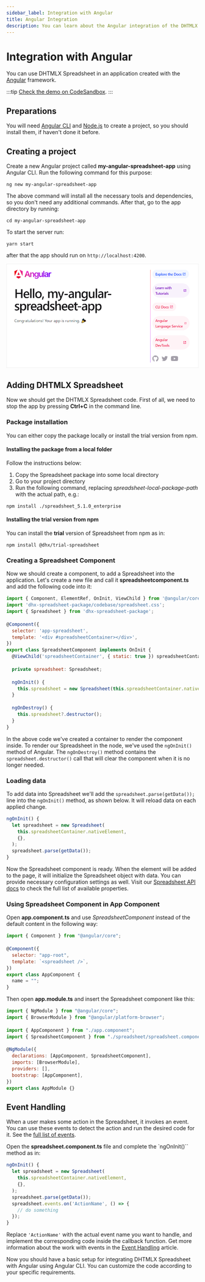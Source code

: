 ```yaml
---
sidebar_label: Integration with Angular
title: Angular Integration
description: You can learn about the Angular integration of the DHTMLX JavaScript Spreadsheet library in the documentation. Browse developer guides and API reference, try out code examples and live demos, and download a free 30-day evaluation version of DHTMLX Spreadsheet.
---
```


# Integration with Angular

You can use DHTMLX Spreadsheet in an application created with the [Angular](https://angular.io/) framework. 

:::tip 
[Check the demo on CodeSandbox](https://codesandbox.io/p/devbox/dhtmlx-spreadsheet-angular-7xnzr9).
:::

## Preparations

You will need [Angular CLI](https://angular.io/cli) and [Node.js](https://nodejs.org/en/) to create a project, so you should install them, if haven't done it before.

## Creating a project

Create a new Angular project called **my-angular-spreadsheet-app** using Angular CLI. Run the following command for this purpose:

~~~
ng new my-angular-spreadsheet-app
~~~

The above command will install all the necessary tools and dependencies, so you don't need any additional commands. After that, go to the app directory by running: 

~~~
cd my-angular-spreadsheet-app
~~~

To start the server run: 

~~~
yarn start
~~~

after that the app should run on `http://localhost:4200`.

![Angular app running](assets/integrations/angular_app_run.png) 


## Adding DHTMLX Spreadsheet

Now we should get the DHTMLX Spreadsheet code. First of all, we need to stop the app by pressing **Ctrl+C** in the command line.

### Package installation

You can either copy the package locally or install the trial version from npm.

#### Installing the package from a local folder

Follow the instructions below:

1. Copy the Spreadsheet package into some local directory
2. Go to your project directory
3. Run the following command, replacing *spreadsheet-local-package-path* with the actual path, e.g.:

~~~
npm install ./spreadsheet_5.1.0_enterprise
~~~

#### Installing the trial version from npm

You can install the **trial** version of Spreadsheet from npm as in:

~~~
npm install @dhx/trial-spreadsheet
~~~

### Creating a Spreadsheet Component

Now we should create a component, to add a Spreadsheet into the application. Let's create a new file and call it **spreadsheetcomponent.ts** and add the following code into it:

~~~js title="spreadsheetcomponent.ts"
import { Component, ElementRef, OnInit, ViewChild } from '@angular/core';
import 'dhx-spreadsheet-package/codebase/spreadsheet.css';
import { Spreadsheet } from 'dhx-spreadsheet-package';

@Component({
  selector: 'app-spreadsheet',
  template: '<div #spreadsheetContainer></div>',
})
export class SpreadsheetComponent implements OnInit {
  @ViewChild('spreadsheetContainer', { static: true }) spreadsheetContainer!: ElementRef;

  private spreadsheet: Spreadsheet;

  ngOnInit() {
    this.spreadsheet = new Spreadsheet(this.spreadsheetContainer.nativeElement);
  }

  ngOnDestroy() {
    this.spreadsheet?.destructor();
  }
}
~~~

In the above code we've created a container to render the component inside. To render our Spreadsheet in the node, we've used the `ngOnInit()` method of Angular. The `ngOnDestroy()` method contains the `spreadsheet.destructor()` call that will clear the component when it is no longer needed.

### Loading data

To add data into Spreadsheet we'll add the `spreadsheet.parse(getData());` line into the `ngOnInit()` method, as shown below. It will reload data on each applied change.

~~~js title="spreadsheetcomponent.ts"
ngOnInit() {
  let spreadsheet = new Spreadsheet(
    this.spreadsheetContainer.nativeElement,
    {},
  );
  spreadsheet.parse(getData());
}
~~~

Now the Spreadsheet component is ready. When the element will be added to the page, it will initialize the Spreadsheet object with data. You can provide necessary configuration settings as well. Visit our [Spreadsheet API docs](spreadsheet/api/overview/properties_overview.md) to check the full list of available properties.

### Using Spreadsheet Component in App Component

Open **app.component.ts** and use *SpreadsheetComponent* instead of the default content in the following way:

~~~js title="app.component.ts"
import { Component } from "@angular/core";

@Component({
  selector: "app-root",
  template: `<spreadsheet />`,
})
export class AppComponent {
  name = "";
}
~~~

Then open **app.module.ts** and insert the Spreadsheet component like this:

~~~js title="app.module.ts"
import { NgModule } from "@angular/core";
import { BrowserModule } from "@angular/platform-browser";

import { AppComponent } from "./app.component";
import { SpreadsheetComponent } from "./spreadsheet/spreadsheet.component";

@NgModule({
  declarations: [AppComponent, SpreadsheetComponent],
  imports: [BrowserModule],
  providers: [],
  bootstrap: [AppComponent],
})
export class AppModule {}
~~~

## Event Handling

When a user makes some action in the Spreadsheet, it invokes an event. You can use these events to detect the action and run the desired code for it. See the [full list of events](spreadsheet/api/overview/events_overview.md).

Open the **spreadsheet.component.ts** file and complete the `ngOnInit()`` method as in:

~~~js {7-9} title="spreadsheetcomponent.ts"
ngOnInit() {
  let spreadsheet = new Spreadsheet(
    this.spreadsheetContainer.nativeElement,
    {},
  );
  spreadsheet.parse(getData());
  spreadsheet.events.on('ActionName', () => {
    // do something
  });
}
~~~

Replace `'ActionName'` with the actual event name you want to handle, and implement the corresponding code inside the callback function. Get more information about the work with events in the [Event Handling](spreadsheet/handling_events.md) article.

Now you should have a basic setup for integrating DHTMLX Spreadsheet with Angular using Angular CLI. You can customize the code according to your specific requirements.




